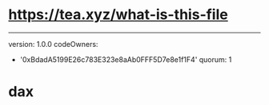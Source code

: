 # https://tea.xyz/what-is-this-file
---
version: 1.0.0
codeOwners:
  - '0xBdadA5199E26c783E323e8aAb0FFF5D7e8e1f1F4'
quorum: 1
# dax
